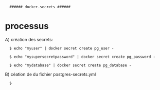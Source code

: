       ###### docker-secrets ######
      
      
# processus

  A) création des secrets:
  
      $ echo "myuser" | docker secret create pg_user -

      $ echo "mysupersecretpassword" | docker secret create pg_password -

      $ echo "mydatabase" | docker secret create pg_database -
      
      
  B) céation de du fichier postgres-secrets.yml
  
      $ 
